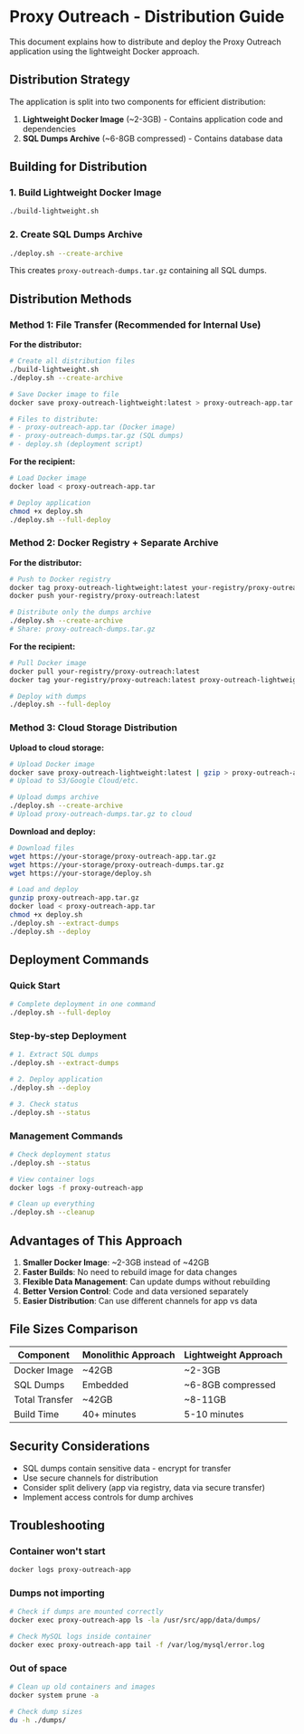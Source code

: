 # Proxy Outreach - Distribution Guide

This document explains how to distribute and deploy the Proxy Outreach application using the lightweight Docker approach.

## Distribution Strategy

The application is split into two components for efficient distribution:

1. **Lightweight Docker Image** (~2-3GB) - Contains application code and dependencies
2. **SQL Dumps Archive** (~6-8GB compressed) - Contains database data

## Building for Distribution

### 1. Build Lightweight Docker Image
```bash
./build-lightweight.sh
```

### 2. Create SQL Dumps Archive
```bash
./deploy.sh --create-archive
```

This creates `proxy-outreach-dumps.tar.gz` containing all SQL dumps.

## Distribution Methods

### Method 1: File Transfer (Recommended for Internal Use)

**For the distributor:**
```bash
# Create all distribution files
./build-lightweight.sh
./deploy.sh --create-archive

# Save Docker image to file
docker save proxy-outreach-lightweight:latest > proxy-outreach-app.tar

# Files to distribute:
# - proxy-outreach-app.tar (Docker image)
# - proxy-outreach-dumps.tar.gz (SQL dumps)
# - deploy.sh (deployment script)
```

**For the recipient:**
```bash
# Load Docker image
docker load < proxy-outreach-app.tar

# Deploy application
chmod +x deploy.sh
./deploy.sh --full-deploy
```

### Method 2: Docker Registry + Separate Archive

**For the distributor:**
```bash
# Push to Docker registry
docker tag proxy-outreach-lightweight:latest your-registry/proxy-outreach:latest
docker push your-registry/proxy-outreach:latest

# Distribute only the dumps archive
./deploy.sh --create-archive
# Share: proxy-outreach-dumps.tar.gz
```

**For the recipient:**
```bash
# Pull Docker image
docker pull your-registry/proxy-outreach:latest
docker tag your-registry/proxy-outreach:latest proxy-outreach-lightweight:latest

# Deploy with dumps
./deploy.sh --full-deploy
```

### Method 3: Cloud Storage Distribution

**Upload to cloud storage:**
```bash
# Upload Docker image
docker save proxy-outreach-lightweight:latest | gzip > proxy-outreach-app.tar.gz
# Upload to S3/Google Cloud/etc.

# Upload dumps archive
./deploy.sh --create-archive
# Upload proxy-outreach-dumps.tar.gz to cloud
```

**Download and deploy:**
```bash
# Download files
wget https://your-storage/proxy-outreach-app.tar.gz
wget https://your-storage/proxy-outreach-dumps.tar.gz
wget https://your-storage/deploy.sh

# Load and deploy
gunzip proxy-outreach-app.tar.gz
docker load < proxy-outreach-app.tar
chmod +x deploy.sh
./deploy.sh --extract-dumps
./deploy.sh --deploy
```

## Deployment Commands

### Quick Start
```bash
# Complete deployment in one command
./deploy.sh --full-deploy
```

### Step-by-step Deployment
```bash
# 1. Extract SQL dumps
./deploy.sh --extract-dumps

# 2. Deploy application
./deploy.sh --deploy

# 3. Check status
./deploy.sh --status
```

### Management Commands
```bash
# Check deployment status
./deploy.sh --status

# View container logs
docker logs -f proxy-outreach-app

# Clean up everything
./deploy.sh --cleanup
```

## Advantages of This Approach

1. **Smaller Docker Image**: ~2-3GB instead of ~42GB
2. **Faster Builds**: No need to rebuild image for data changes
3. **Flexible Data Management**: Can update dumps without rebuilding
4. **Better Version Control**: Code and data versioned separately
5. **Easier Distribution**: Can use different channels for app vs data

## File Sizes Comparison

| Component | Monolithic Approach | Lightweight Approach |
|-----------|-------------------|-------------------|
| Docker Image | ~42GB | ~2-3GB |
| SQL Dumps | Embedded | ~6-8GB compressed |
| Total Transfer | ~42GB | ~8-11GB |
| Build Time | 40+ minutes | 5-10 minutes |

## Security Considerations

- SQL dumps contain sensitive data - encrypt for transfer
- Use secure channels for distribution
- Consider split delivery (app via registry, data via secure transfer)
- Implement access controls for dump archives

## Troubleshooting

### Container won't start
```bash
docker logs proxy-outreach-app
```

### Dumps not importing
```bash
# Check if dumps are mounted correctly
docker exec proxy-outreach-app ls -la /usr/src/app/data/dumps/

# Check MySQL logs inside container
docker exec proxy-outreach-app tail -f /var/log/mysql/error.log
```

### Out of space
```bash
# Clean up old containers and images
docker system prune -a

# Check dump sizes
du -h ./dumps/
```
